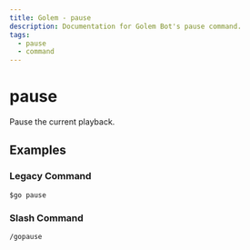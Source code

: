 ```yaml
---
title: Golem - pause
description: Documentation for Golem Bot's pause command.
tags:
  - pause
  - command
---
```


# pause <badge text="LocalMusic*" type="localmusic-badge optional-mod-badge tooltip-root"/> <badge text="Youtube*" type="youtube-badge optional-mod-badge tooltip-root"/>

Pause the current playback.

## Examples

### Legacy Command

```
$go pause
```

### Slash Command

```
/gopause
```






